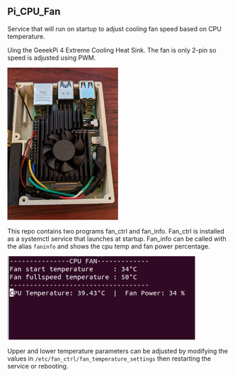 ## Pi_CPU_Fan

Service that will run on startup to adjust cooling fan speed based on CPU temperature.

Uing the GeeekPi 4 Extreme Cooling Heat Sink. The fan is only 2-pin so speed is adjusted using PWM.

<img src="https://github.com/Ms1Dev/Pi_CPU_Fan/blob/master/PXL_20231014_214856203.NIGHT.jpg" width="250">

This repo contains two programs fan_ctrl and fan_info. Fan_ctrl is installed as a systemctl service that launches at startup. Fan_info can be called with the alias ```faninfo``` and shows the cpu temp and fan power percentage.

![image](https://github.com/Ms1Dev/Pi_CPU_Fan/blob/master/Screenshot%20from%202023-10-14%2022-55-03.png)

Upper and lower temperature parameters can be adjusted by modifying the values in ```/etc/fan_ctrl/fan_temperature_settings``` then restarting the service or rebooting.
